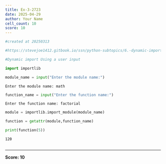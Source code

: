 ```yaml
---
title: Ex-3-2723
date: 2025-04-29
author: Your Name
cell_count: 10
score: 10
---
```


```python
#created at 20250313
```


```python
#https://stevejoe1412.gitbook.io/ssn/python-subtopics/6.-dynamic-imports
```


```python
#Dynamic import Using a user input
```


```python
import importlib
```


```python
module_name = input("Enter the module name:")
```

    Enter the module name: math



```python
function_name = input("Enter the function name:")
```

    Enter the function name: factorial



```python
module = importlib.import_module(module_name)
```


```python
function = getattr(module,function_name)
```


```python
print(function(5))
```

    120



```python

```


---
**Score: 10**